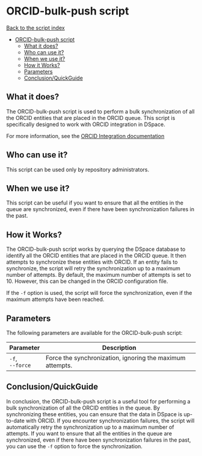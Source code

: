 # ORCID-bulk-push script
[Back to the script index](index.md)
<!-- TOC -->
* [ORCID-bulk-push script](#orcid-bulk-push-script)
  * [What it does?](#what-it-does)
  * [Who can use it?](#who-can-use-it)
  * [When we use it?](#when-we-use-it)
  * [How it Works?](#how-it-works)
  * [Parameters](#parameters)
  * [Conclusion/QuickGuide](#conclusionquickguide)
<!-- TOC -->
## What it does?

The ORCID-bulk-push script is used to perform a bulk synchronization of all the ORCID entities that are placed in the
ORCID queue. This script is specifically designed to work with ORCID integration in DSpace.

For more information,
see the [ORCID Integration documentation](https://wiki.lyrasis.org/display/DSDOC7x/ORCID+Integration)

## Who can use it?

This script can be used only by repository administrators.

## When we use it?

This script can be useful if you want to ensure that all the entities in the queue are synchronized, even if there have
been synchronization failures in the past.

## How it Works?

The ORCID-bulk-push script works by querying the DSpace database to identify all the ORCID entities that are placed in
the ORCID queue. It then attempts to synchronize these entities with ORCID. If an entity fails to synchronize, the
script will retry the synchronization up to a maximum number of attempts. By default, the maximum number of attempts is
set to 10. However, this can be changed in the ORCID configuration file.

If the `-f` option is used, the script will force the synchronization, even if the maximum attempts have been reached.

## Parameters

The following parameters are available for the ORCID-bulk-push script:

| Parameter            | Description                                               |
|----------------------|-----------------------------------------------------------|
| `-f`, <br/>`--force` | Force the synchronization, ignoring the maximum attempts. |

## Conclusion/QuickGuide

In conclusion, the ORCID-bulk-push script is a useful tool for performing a bulk synchronization of all the ORCID
entities in the queue. By synchronizing these entities, you can ensure that the data in DSpace is up-to-date with ORCID.
If you encounter synchronization failures, the script will automatically retry the synchronization up to a maximum
number of attempts. If you want to ensure that all the entities in the queue are synchronized, even if there have been
synchronization failures in the past, you can use the `-f` option to force the synchronization.
